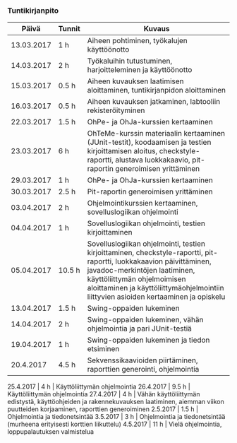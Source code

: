 ### Tuntikirjanpito
Päivä | Tunnit | Kuvaus
--------------- | ----- | ------
13.03.2017 | 1 h | Aiheen pohtiminen, työkalujen käyttöönotto
14.03.2017 | 2 h | Työkaluihin tutustuminen, harjoitteleminen ja käyttöönotto
15.03.2017 | 0.5 h | Aiheen kuvauksen laatimisen aloittaminen, tuntikirjanpidon aloittaminen
16.03.2017 | 0.5 h | Aiheen kuvauksen jatkaminen, labtooliin rekisteröityminen
22.03.2017 | 1.5 h | OhPe- ja OhJa-kurssien kertaaminen
23.03.2017 | 6 h | OhTeMe-kurssin materiaalin kertaaminen (JUnit-testit), koodaamisen ja testien kirjoittamisen aloitus, checkstyle-raportti, alustava luokkakaavio, pit-raportin generoimisen yrittäminen
29.03.2017 | 1 h | OhPe- ja OhJa-kurssien kertaaminen
30.03.2017 | 2.5 h | Pit-raportin generoimisen yrittäminen
03.04.2017 | 2 h | Ohjelmointikurssien kertaaminen, sovelluslogiikan ohjelmointi
04.04.2017 | 1 h | Sovelluslogiikan ohjelmointi, testien kirjoittaminen
05.04.2017 | 10.5 h | Sovelluslogiikan ohjelmointi, testien kirjoittaminen, checkstyle-raportti,  pit-raportti, luokkakaavion päivittäminen, javadoc-merkintöjen laatiminen, käyttöliittymän ohjelmoimisen aloittaminen ja käyttöliittymäohjelmointiin liittyvien asioiden kertaaminen ja opiskelu
13.04.2017 | 1.5 h | Swing-oppaiden lukeminen
14.04.2017 | 2 h | Swing-oppaiden lukeminen, vähän ohjelmointia ja pari JUnit-testiä
19.04.2017 | 1 h | Swing-oppaiden lukeminen ja tiedon etsiminen
20.4.2017 | 4.5 h | Sekvenssikaavioiden piirtäminen, raporttien generointi, ohjelmointia

25.4.2017 | 4 h | Käyttöliittymän ohjelmointia
26.4.2017 | 9.5 h | Käyttöliittymän ohjelmointia
27.4.2017 | 4 h | Vähän käyttöliittymän edistystä, käyttöohjeiden ja rakennekuvauksen laatiminen, aiemman viikon puutteiden korjaaminen, raporttien generoiminen
2.5.2017 | 1.5 h | Ohjelmointia ja tiedonetsintää
3.5.2017 | 3 h | Ohjelmointia ja tiedonetsintää (murheena erityisesti korttien liikuttelu)
4.5.2017 | 11 h | Vielä ohjelmointia, loppupalautuksen valmistelua
